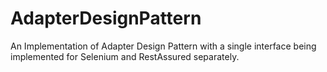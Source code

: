 # AdapterDesignPattern

An Implementation of Adapter Design Pattern with a single interface being implemented for Selenium and RestAssured separately.
